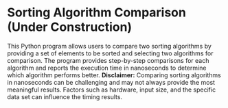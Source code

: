 # Sorting Algorithm Comparison (Under Construction)

This Python program allows users to compare two sorting algorithms by providing a set of elements to be sorted and selecting two algorithms for comparison. The program provides step-by-step comparisons for each algorithm and reports the execution time in nanoseconds to determine which algorithm performs better.
**Disclaimer:** Comparing sorting algorithms in nanoseconds can be challenging and may not always provide the most meaningful results. Factors such as hardware, input size, and the specific data set can influence the timing results.
